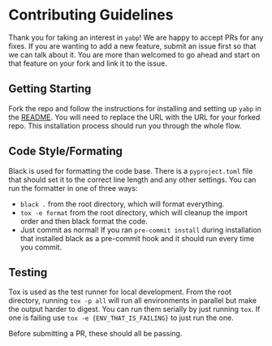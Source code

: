 # Contributing Guidelines
Thank you for taking an interest in `yabp`!  We are happy to accept PRs for any fixes.  If you
are wanting to add a new feature, submit an issue first so that we can talk about it.  You are more
than welcomed to go ahead and start on that feature on your fork and link it to the issue.

## Getting Starting

Fork the repo and follow the instructions for installing and setting up `yabp` in the [README](README.md).  You will need to replace the URL with the URL for your forked repo.  This installation process should run you through the whole flow.

## Code Style/Formating

Black is used for formatting the code base.  There is a `pyproject.toml` file that should set it to
the correct line length and any other settings.  You can run the formatter in one of three ways:

- `black .` from the root directory, which will format everything.
- `tox -e format` from the root directory, which will cleanup the import order and then
black format the code.
- Just commit as normal!  If you ran `pre-commit install` during installation that installed black as
a pre-commit hook and it should run every time you commit.

## Testing

Tox is used as the test runner for local development.  From the root directory, running `tox -p all`
will run all environments in parallel but make the output harder to digest.  You can run them serially
by just running `tox`.  If one is failing use `tox -e {ENV_THAT_IS_FAILING}` to just run the one.

Before submitting a PR, these should all be passing.

